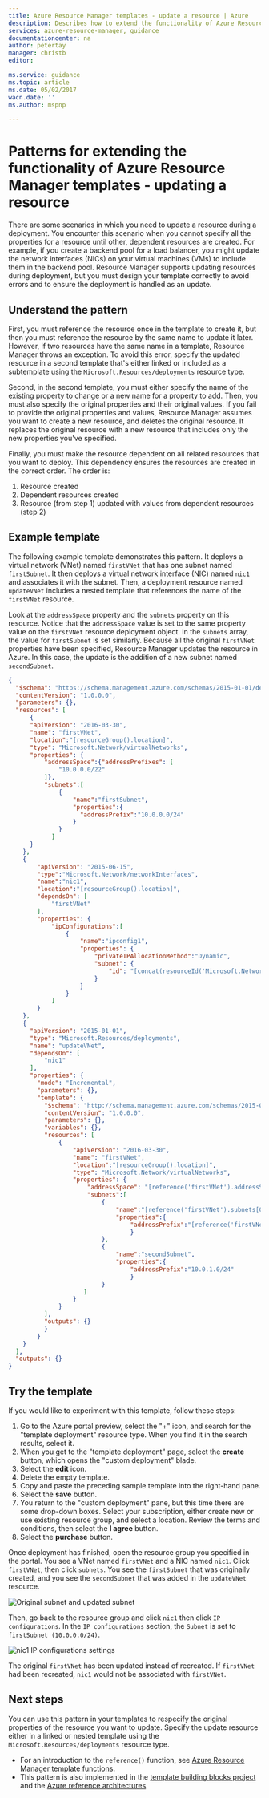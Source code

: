 ```yaml
---
title: Azure Resource Manager templates - update a resource | Azure
description: Describes how to extend the functionality of Azure Resource Manager templates to update a resource
services: azure-resource-manager, guidance
documentationcenter: na
author: petertay
manager: christb
editor: 

ms.service: guidance
ms.topic: article
ms.date: 05/02/2017
wacn.date: ''
ms.author: mspnp

---
```


# Patterns for extending the functionality of Azure Resource Manager templates - updating a resource

There are some scenarios in which you need to update a resource during a deployment. You encounter this scenario when you cannot specify all the properties for a resource until other, dependent resources are created. For example, if you create a backend pool for a load balancer, you might update the network interfaces (NICs) on your virtual machines (VMs) to include them in the backend pool. Resource Manager supports updating resources during deployment, but you must design your template correctly to avoid errors and to ensure the deployment is handled as an update.

## Understand the pattern

First, you must reference the resource once in the template to create it, but then you must reference the resource by the same name to update it later. However, if two resources have the same name in a template, Resource Manager throws an exception. To avoid this error, specify the updated resource in a second template that's either linked or included as a subtemplate using the `Microsoft.Resources/deployments` resource type.

Second, in the second template, you must either specify the name of the existing property to change or a new name for a property to add. Then, you must also specify the original properties and their original values. If you fail to provide the original properties and values, Resource Manager assumes you want to create a new resource, and deletes the original resource. It replaces the original resource with a new resource that includes only the new properties you've specified.

Finally, you must make the resource dependent on all related resources that you want to deploy. This dependency ensures the resources are created in the correct order. The order is:

1. Resource created
2. Dependent resources created
3. Resource (from step 1) updated with values from dependent resources (step 2)

## Example template

The following example template demonstrates this pattern. It deploys a virtual network (VNet) named `firstVNet` that has one subnet named `firstSubnet`. It then deploys a virtual network interface (NIC) named `nic1` and associates it with the subnet. Then, a deployment resource named `updateVNet` includes a nested template that references the name of the `firstVNet` resource. 

Look at the `addressSpace` property and the `subnets` property on this resource. Notice that the `addressSpace` value is set to the same property value on the `firstVNet` resource deployment object. In the `subnets` array, the value for `firstSubnet` is set similarly. Because all the original `firstVNet` properties have been specified,  Resource Manager updates the resource in Azure. In this case, the update is the addition of a new subnet named `secondSubnet`.

```json
{
  "$schema": "https://schema.management.azure.com/schemas/2015-01-01/deploymentTemplate.json#",
  "contentVersion": "1.0.0.0",
  "parameters": {},
  "resources": [
      {
      "apiVersion": "2016-03-30",
      "name": "firstVNet",
      "location":"[resourceGroup().location]",
      "type": "Microsoft.Network/virtualNetworks",
      "properties": {
          "addressSpace":{"addressPrefixes": [
              "10.0.0.0/22"
          ]},
          "subnets":[              
              {
                  "name":"firstSubnet",
                  "properties":{
                    "addressPrefix":"10.0.0.0/24"
                  }
              }
            ]
      }
    },
    {
        "apiVersion": "2015-06-15",
        "type":"Microsoft.Network/networkInterfaces",
        "name":"nic1",
        "location":"[resourceGroup().location]",
        "dependsOn": [
            "firstVNet"
        ],
        "properties": {
            "ipConfigurations":[
                {
                    "name":"ipconfig1",
                    "properties": {
                        "privateIPAllocationMethod":"Dynamic",
                        "subnet": {
                            "id": "[concat(resourceId('Microsoft.Network/virtualNetworks','firstVNet'),'/subnets/firstSubnet')]"
                        }
                    }
                }
            ]
        }
    },
    {
      "apiVersion": "2015-01-01",
      "type": "Microsoft.Resources/deployments",
      "name": "updateVNet",
      "dependsOn": [
          "nic1"
      ],
      "properties": {
        "mode": "Incremental",
        "parameters": {},
        "template": {
          "$schema": "http://schema.management.azure.com/schemas/2015-01-01/deploymentTemplate.json#",
          "contentVersion": "1.0.0.0",
          "parameters": {},
          "variables": {},
          "resources": [
              {
                  "apiVersion": "2016-03-30",
                  "name": "firstVNet",
                  "location":"[resourceGroup().location]",
                  "type": "Microsoft.Network/virtualNetworks",
                  "properties": {
                      "addressSpace": "[reference('firstVNet').addressSpace]",
                      "subnets":[
                          {
                              "name":"[reference('firstVNet').subnets[0].name]",
                              "properties":{
                                  "addressPrefix":"[reference('firstVNet').subnets[0].properties.addressPrefix]"
                                  }
                          },
                          {
                              "name":"secondSubnet",
                              "properties":{
                                  "addressPrefix":"10.0.1.0/24"
                                  }
                          }
                     ]
                  }
              }
          ],
          "outputs": {}
          }
        }
    }
  ],
  "outputs": {}
}
```

## Try the template

If you would like to experiment with this template, follow these steps:

1.    Go to the Azure portal preview, select the "+" icon, and search for the "template deployment" resource type. When you find it in the search results, select it.
2.    When you get to the "template deployment" page, select the **create** button, which opens the "custom deployment" blade.
3.    Select the **edit** icon.
4.    Delete the empty template.
5.    Copy and paste the preceding sample template into the right-hand pane.
6.    Select the **save** button.
7.    You return to the "custom deployment" pane, but this time there are some drop-down boxes. Select your subscription, either create new or use existing resource group, and select a location. Review the terms and conditions, then select the **I agree** button.
8.    Select the **purchase** button.

Once deployment has finished, open the resource group you specified in the portal. You see a VNet named `firstVNet` and a NIC named `nic1`. Click `firstVNet`, then click `subnets`. You see the `firstSubnet` that was originally created, and you see the `secondSubnet` that was added in the `updateVNet` resource. 

![Original subnet and updated subnet](./media/resource-manager-update/firstVNet-subnets.png)

Then, go back to the resource group and click `nic1` then click `IP configurations`. In the `IP configurations` section, the `Subnet` is set to `firstSubnet (10.0.0.0/24)`. 

![nic1 IP configurations settings](./media/resource-manager-update/nic1-ipconfigurations.png)

The original `firstVNet` has been updated instead of recreated. If `firstVNet` had been recreated, `nic1` would not be associated with `firstVNet`.

## Next steps

You can use this pattern in your templates to respecify the original properties of the resource you want to update. Specify the update resource either in a linked or nested template using the `Microsoft.Resources/deployments` resource type.

* For an introduction to the `reference()` function, see [Azure Resource Manager template functions](resource-group-template-functions.md).
* This pattern is also implemented in the [template building blocks project](https://github.com/mspnp/template-building-blocks) and the [Azure reference architectures](https://docs.microsoft.com/azure/architecture/reference-architectures/).